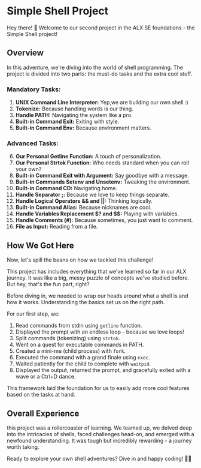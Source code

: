 # Simple Shell Project

Hey there! 👋 Welcome to our second project in the ALX SE foundations - the Simple Shell project!

## Overview

In this adventure, we're diving into the world of shell programming. The project is divided into two parts: the must-do tasks and the extra cool stuff.

### Mandatory Tasks:

1. **UNIX Command Line Interpreter:** Yep,we are building our own shell :)
2. **Tokenize:** Because handling words is our thing.
3. **Handle PATH:** Navigating the system like a pro.
4. **Built-in Command Exit:** Exiting with style.
5. **Built-in Command Env:** Because environment matters.

### Advanced Tasks:

6. **Our Personal Getline Function:** A touch of personalization.
7. **Our Personal Strtok Function:** Who needs standard when you can roll your own?
8. **Built-in Command Exit with Argument:** Say goodbye with a message.
9. **Built-in Commands Setenv and Unsetenv:** Tweaking the environment.
10. **Built-in Command CD:** Navigating home.
11. **Handle Separator ;:** Because we love to keep things separate.
12. **Handle Logical Operators && and ||:** Thinking logically.
13. **Built-in Command Alias:** Because nicknames are cool.
14. **Handle Variables Replacement $? and $$:** Playing with variables.
15. **Handle Comments (#):** Because sometimes, you just want to comment.
16. **File as Input:** Reading from a file.

## How We Got Here

Now, let's spill the beans on how we tackled this challenge!

This project has includes everything that we've learned so far in our ALX journey. It was like a big, messy puzzle of concepts we've studied before. But hey, that's the fun part, right?

Before diving in, we needed to wrap our heads around what a shell is and how it works. Understanding the basics set us on the right path.

For our first step, we:

1. Read commands from stdin using `getline` function.
2. Displayed the prompt with an endless loop - because we love loops!
3. Split commands (tokenizing) using `strtok`.
4. Went on a quest for executable commands in PATH.
5. Created a mini-me (child process) with `fork`.
6. Executed the command with a grand finale using `exec`.
7. Waited patiently for the child to complete with `waitpid`.
8. Displayed the output, returned the prompt, and gracefully exited with a wave or a Ctrl+D dance.

This framework laid the foundation for us to easily add more cool features based on the tasks at hand.

## Overall Experience

this project was a rollercoaster of learning. We teamed up, we delved deep into the intricacies of shells, faced challenges head-on, and emerged with a newfound understanding. It was tough but incredibly rewarding - a journey worth taking.

Ready to explore your own shell adventures? Dive in and happy coding! 🚀✨

